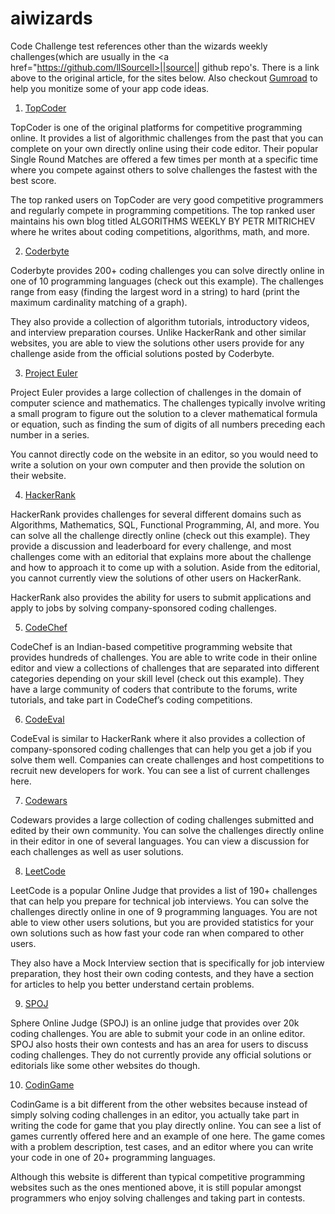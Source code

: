 # aiwizards
Code Challenge test references other than the wizards weekly challenges(which are usually in the <a href="https://github.com/llSourcell>||source|| github repo's</a>. There is a link above to the original article, for the sites below. Also checkout <a href="https://gumroad.com/">Gumroad</a> to help you monitize some of your app code ideas.

1. <a href="https://www.topcoder.com/challenges/?pageIndex=1" target="_blank">TopCoder</a>

TopCoder is one of the original platforms for competitive programming online. It provides a list of algorithmic challenges from the past that you can complete on your own directly online using their code editor. Their popular Single Round Matches are offered a few times per month at a specific time where you compete against others to solve challenges the fastest with the best score.

The top ranked users on TopCoder are very good competitive programmers and regularly compete in programming competitions. The top ranked user maintains his own blog titled ALGORITHMS WEEKLY BY PETR MITRICHEV where he writes about coding competitions, algorithms, math, and more.

2. <a href="https://coderbyte.com/" target="_blank">Coderbyte</a>

Coderbyte provides 200+ coding challenges you can solve directly online in one of 10 programming languages (check out this example). The challenges range from easy (finding the largest word in a string) to hard (print the maximum cardinality matching of a graph).

They also provide a collection of algorithm tutorials, introductory videos, and interview preparation courses. Unlike HackerRank and other similar websites, you are able to view the solutions other users provide for any challenge aside from the official solutions posted by Coderbyte.

3. <a href="https://projecteuler.net/" target="_blank">Project Euler</a>

Project Euler provides a large collection of challenges in the domain of computer science and mathematics. The challenges typically involve writing a small program to figure out the solution to a clever mathematical formula or equation, such as finding the sum of digits of all numbers preceding each number in a series.

You cannot directly code on the website in an editor, so you would need to write a solution on your own computer and then provide the solution on their website.

4. <a href="https://www.hackerrank.com/domains" target="_blank">HackerRank</a>

HackerRank provides challenges for several different domains such as Algorithms, Mathematics, SQL, Functional Programming, AI, and more. You can solve all the challenge directly online (check out this example). They provide a discussion and leaderboard for every challenge, and most challenges come with an editorial that explains more about the challenge and how to approach it to come up with a solution. Aside from the editorial, you cannot currently view the solutions of other users on HackerRank.

HackerRank also provides the ability for users to submit applications and apply to jobs by solving company-sponsored coding challenges.

5. <a href="https://www.codechef.com/" target="_blank">CodeChef</a>

CodeChef is an Indian-based competitive programming website that provides hundreds of challenges. You are able to write code in their online editor and view a collections of challenges that are separated into different categories depending on your skill level (check out this example). They have a large community of coders that contribute to the forums, write tutorials, and take part in CodeChef’s coding competitions.

6. <a href="https://www.codeeval.com/" target="_blank">CodeEval</a>

CodeEval is similar to HackerRank where it also provides a collection of company-sponsored coding challenges that can help you get a job if you solve them well. Companies can create challenges and host competitions to recruit new developers for work. You can see a list of current challenges here.

7. <a href="https://www.codewars.com/" target="_blank">Codewars</a>

Codewars provides a large collection of coding challenges submitted and edited by their own community. You can solve the challenges directly online in their editor in one of several languages. You can view a discussion for each challenges as well as user solutions.

8. <a href="https://leetcode.com/" target="_blank">LeetCode</a>

LeetCode is a popular Online Judge that provides a list of 190+ challenges that can help you prepare for technical job interviews. You can solve the challenges directly online in one of 9 programming languages. You are not able to view other users solutions, but you are provided statistics for your own solutions such as how fast your code ran when compared to other users.

They also have a Mock Interview section that is specifically for job interview preparation, they host their own coding contests, and they have a section for articles to help you better understand certain problems.

9. <a href="http://www.spoj.com/" target="_blank">SPOJ</a>

Sphere Online Judge (SPOJ) is an online judge that provides over 20k coding challenges. You are able to submit your code in an online editor. SPOJ also hosts their own contests and has an area for users to discuss coding challenges. They do not currently provide any official solutions or editorials like some other websites do though.

10. <a href="https://www.codingame.com" target="_blank">CodinGame</a>

CodinGame is a bit different from the other websites because instead of simply solving coding challenges in an editor, you actually take part in writing the code for game that you play directly online. You can see a list of games currently offered here and an example of one here. The game comes with a problem description, test cases, and an editor where you can write your code in one of 20+ programming languages.

Although this website is different than typical competitive programming websites such as the ones mentioned above, it is still popular amongst programmers who enjoy solving challenges and taking part in contests.



